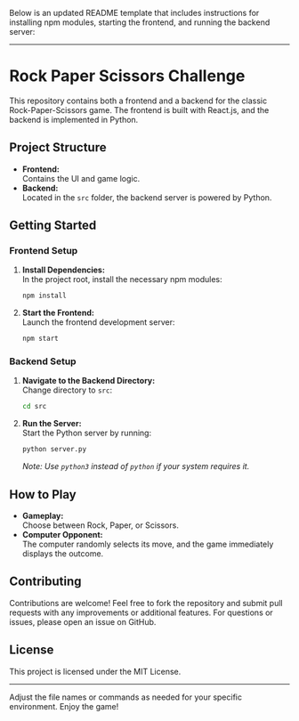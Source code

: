 Below is an updated README template that includes instructions for installing npm modules, starting the frontend, and running the backend server:

---

# Rock Paper Scissors Challenge

This repository contains both a frontend and a backend for the classic Rock-Paper-Scissors game. The frontend is built with React.js, and the backend is implemented in Python.

## Project Structure

- **Frontend:**  
  Contains the UI and game logic.  
- **Backend:**  
  Located in the `src` folder, the backend server is powered by Python.

## Getting Started

### Frontend Setup

1. **Install Dependencies:**  
   In the project root, install the necessary npm modules:
   ```bash
   npm install
   ```

2. **Start the Frontend:**  
   Launch the frontend development server:
   ```bash
   npm start
   ```

### Backend Setup

1. **Navigate to the Backend Directory:**  
   Change directory to `src`:
   ```bash
   cd src
   ```

2. **Run the Server:**  
   Start the Python server by running:
   ```bash
   python server.py
   ```
   *Note: Use `python3` instead of `python` if your system requires it.*

## How to Play

- **Gameplay:**  
  Choose between Rock, Paper, or Scissors.  
- **Computer Opponent:**  
  The computer randomly selects its move, and the game immediately displays the outcome.

## Contributing

Contributions are welcome! Feel free to fork the repository and submit pull requests with any improvements or additional features. For questions or issues, please open an issue on GitHub.

## License

This project is licensed under the MIT License.

---

Adjust the file names or commands as needed for your specific environment. Enjoy the game!
